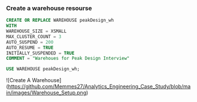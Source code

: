 ### Create a warehouse resourse

```sql 
CREATE OR REPLACE WAREHOUSE peakDesign_wh
WITH
WAREHOUSE_SIZE = XSMALL
MAX_CLUSTER_COUNT = 3
AUTO_SUSPEND = 200
AUTO_RESUME = TRUE
INITIALLY_SUSPENDED = TRUE
COMMENT = "Warehoues for Peak Design Interview"

USE WAREHOUSE peakDesign_wh;
```

![Create A Warehouse] (https://github.com/Memmes27/Analytics_Engineering_Case_Study/blob/main/images/Warehouse_Setup.png)
